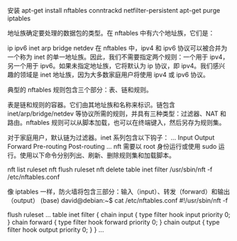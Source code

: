 安装
apt-get install nftables conntrackd netfilter-persistent
apt-get purge iptables

地址族确定要处理的数据包的类型。在 nftables 中有六个地址族，它们是：

ip
ipv6
inet
arp
bridge
netdev
在 nftables 中，ipv4 和 ipv6 协议可以被合并为一个称为 inet 的单一地址族。因此，我们不需要指定两个规则：一个用于 ipv4，另一个用于 ipv6。如果未指定地址族，它将默认为 ip 协议，即 ipv4。我们感兴趣的领域是 inet 地址族，因为大多数家庭用户将使用 ipv4 或 ipv6 协议。

典型的 nftables 规则包含三个部分：表、链和规则。

表是链和规则的容器。它们由其地址族和名称来标识。链包含 inet/arp/bridge/netdev 等协议所需的规则，并具有三种类型：过滤器、NAT 和路由。nftables 规则可以从脚本加载，也可以在终端键入，然后另存为规则集。

对于家庭用户，默认链为过滤器。inet 系列包含以下钩子：
...
Input
Output
Forward
Pre-routing
Post-routing
...
nft 需要以 root 身份运行或使用 sudo 运行。使用以下命令分别列出、刷新、删除规则集和加载脚本。

nft list ruleset
nft flush ruleset
nft delete table inet filter
/usr/sbin/nft -f /etc/nftables.conf

像 iptables 一样，防火墙将包含三部分：输入（input）、转发（forward）和输出（output）
(base) david@debian:~$ cat /etc/nftables.conf 
#!/usr/sbin/nft -f

flush ruleset
...
table inet filter {
        chain input {
                type filter hook input priority 0;
        }
        chain forward {
                type filter hook forward priority 0;
        }
        chain output {
                type filter hook output priority 0;
        }
}
...

